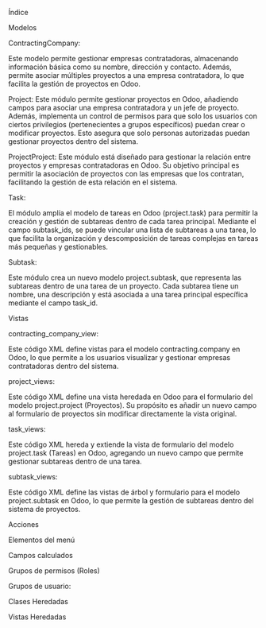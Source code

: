 


























Índice






































Modelos

ContractingCompany:


Este modelo permite gestionar empresas contratadoras, almacenando información básica como su nombre, dirección y contacto.
Además, permite asociar múltiples proyectos a una empresa contratadora, lo que facilita la gestión de proyectos en Odoo.

Project:
Este módulo permite gestionar proyectos en Odoo, añadiendo campos para asociar una empresa contratadora y un jefe de proyecto. Además, implementa un control de permisos para que solo los usuarios con ciertos privilegios (pertenecientes a grupos específicos) puedan crear o modificar proyectos. Esto asegura que solo personas autorizadas puedan gestionar proyectos dentro del sistema.

ProjectProject:
Este módulo está diseñado para gestionar la relación entre proyectos y empresas contratadoras en Odoo. Su objetivo principal es permitir la asociación de proyectos con las empresas que los contratan, facilitando la gestión de esta relación en el sistema.


Task:


El módulo amplía el modelo de tareas en Odoo (project.task) para permitir la creación y gestión de subtareas dentro de cada tarea principal. Mediante el campo subtask_ids, se puede vincular una lista de subtareas a una tarea, lo que facilita la organización y descomposición de tareas complejas en tareas más pequeñas y gestionables.

Subtask:


Este módulo crea un nuevo modelo project.subtask, que representa las subtareas dentro de una tarea de un proyecto. Cada subtarea tiene un nombre, una descripción y está asociada a una tarea principal específica mediante el campo task_id.



Vistas

contracting_company_view:


Este código XML define vistas para el modelo contracting.company en Odoo, lo que permite a los usuarios visualizar y gestionar empresas contratadoras dentro del sistema.

project_views:


Este código XML define una vista heredada en Odoo para el formulario del modelo project.project (Proyectos). Su propósito es añadir un nuevo campo al formulario de proyectos sin modificar directamente la vista original.

task_views:


Este código XML hereda y extiende la vista de formulario del modelo project.task (Tareas) en Odoo, agregando un nuevo campo que permite gestionar subtareas dentro de una tarea.

subtask_views:


Este código XML define las vistas de árbol y formulario para el modelo project.subtask en Odoo, lo que permite la gestión de subtareas dentro del sistema de proyectos.












Acciones













































Elementos del menú













































Campos calculados













































Grupos de permisos (Roles)

Grupos de usuario:
























Clases Heredadas













































Vistas Heredadas
